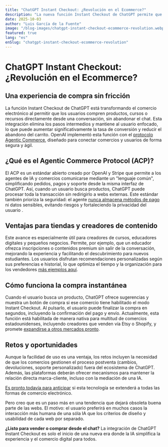 ```yaml
---
title: "ChatGPT Instant Checkout: ¿Revolución en el Ecommerce?"
description: "La nueva función Instant Checkout de ChatGPT permite que los usuarios compren productos, cursos o recursos directamente desde una conversación, sin abandonar el chat."
date: 2025-10-03
author: "Luis García de la Fuente"
image: "/blog-images/chatgpt-instant-checkout-ecommerce-revolution.webp"
featured: true
lang: "es"
enSlug: "chatgpt-instant-checkout-ecommerce-revolution"
---
```


# ChatGPT Instant Checkout: ¿Revolución en el Ecommerce?

## Una experiencia de compra sin fricción

La función Instant Checkout de ChatGPT está transformando el comercio electrónico al permitir que los usuarios compren productos, cursos o recursos directamente desde una conversación, sin abandonar el chat. Esta integración elimina los pasos intermedios y mantiene al usuario enfocado, lo que puede aumentar significativamente la tasa de conversión y reducir el abandono del carrito. OpenAI implementó esta función con el <a href="https://openai.com/index/buy-it-in-chatgpt/" rel="nofollow">protocolo Agentic Commerce</a>, diseñado para conectar comercios y usuarios de forma segura y ágil.

## ¿Qué es el Agentic Commerce Protocol (ACP)?

El ACP es un estándar abierto creado por OpenAI y Stripe que permite a los agentes de IA y comercios comunicarse mediante un "lenguaje común", simplificando pedidos, pagos y soporte desde la misma interfaz de ChatGPT. Así, cuando un usuario busca productos, ChatGPT puede procesar toda la transacción sin redirigirlo a webs externas. Este estándar también prioriza la seguridad: el agente <a href="https://stripe.com/newsroom/news/stripe-openai-instant-checkout" rel="nofollow">nunca almacena métodos de pago</a> ni datos sensibles, evitando riesgos y fortaleciendo la privacidad del usuario .

## Ventajas para tiendas y creadores de contenido

Este avance es especialmente útil para creadores de cursos, educadores digitales y pequeños negocios. Permite, por ejemplo, que un educador ofrezca inscripciones o contenidos premium sin salir de la conversación, mejorando la experiencia y facilitando el descubrimiento para nuevos estudiantes. Los usuarios disfrutan recomendaciones personalizadas según sus preferencias e historial, lo que optimiza el tiempo y la organización para los vendedores <a href="https://www.eesel.ai/blog/chatgpt-instant-checkout" rel="nofollow">más ejemplos aquí</a>.

## Cómo funciona la compra instantánea

Cuando el usuario busca un producto, ChatGPT ofrece sugerencias y muestra un botón de compra si ese comercio tiene habilitado el modo Instant Checkout. Al pulsarlo, el usuario puede finalizar la compra en segundos, incluyendo la confirmación del pago y envío. Actualmente, esta función está habilitada de manera nativa para multitud de comercios estadounidenses, incluyendo creadores que venden vía Etsy o Shopify, y promete <a href="https://fortune.com/2025/09/29/openai-rolls-out-purchases-direct-from-chatgpt-in-a-radical-shift-to-e-commerce-and-direct-challenge-to-google/" rel="nofollow">expandirse a otros mercados pronto</a>.

## Retos y oportunidades

Aunque la facilidad de uso es una ventaja, los retos incluyen la necesidad de que los comercios gestionen el proceso postventa (cambios, devoluciones, soporte personalizado) fuera del ecosistema de ChatGPT. Además, las plataformas deberán ofrecer mecanismos para mantener la relación directa marca-cliente, incluso con la mediación de una IA. 

<a href="https://shiftasia.com/column/how-instant-checkout-and-the-agentic-commerce-protocol-redefine-ecommerce/" rel="nofollow">Es pronto todavía para anticipar</a> si esta tecnología se extenderá a todas las formas de comercio electrónico. 

Pero creo que es un paso más en una tendencia que dejará obsoleta buena parte de las webs. El motivo: el usuario preferirá en muchos casos la interacción más humana de una sóla IA que los criterios de diseño y usabilidad de cada web por separado.

**¿Listo para vender o comprar desde el chat?** La integración de ChatGPT Instant Checkout es solo el inicio de una nueva era donde la IA simplifica la experiencia y el comercio digital para todos.
